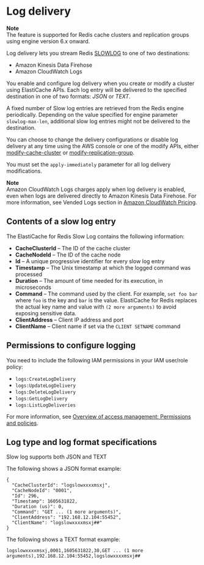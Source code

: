 # Log delivery<a name="Log_Delivery"></a>

**Note**  
The feature is supported for Redis cache clusters and replication groups using engine version 6\.x onward\.

Log delivery lets you stream Redis [SLOWLOG](https://redis.io/commands/slowlog) to one of two destinations:
+ Amazon Kinesis Data Firehose
+ Amazon CloudWatch Logs

You enable and configure log delivery when you create or modify a cluster using ElastiCache APIs\. Each log entry will be delivered to the specified destination in one of two formats: *JSON* or *TEXT*\.

A fixed number of Slow log entries are retrieved from the Redis engine periodically\. Depending on the value specified for engine parameter `slowlog-max-len`, additional slow log entries might not be delivered to the destination\.

You can choose to change the delivery configurations or disable log delivery at any time using the AWS console or one of the modify APIs, either [modify\-cache\-cluster](https://docs.aws.amazon.com/cli/latest/reference/elasticache/modify-cache-cluster.html) or [modify\-replication\-group](https://docs.aws.amazon.com/cli/latest/reference/elasticache/modify-replication-group.html)\. 

You must set the `apply-immediately` parameter for all log delivery modifications\.

**Note**  
Amazon CloudWatch Logs charges apply when log delivery is enabled, even when logs are delivered directly to Amazon Kinesis Data Firehose\. For more information, see Vended Logs section in [Amazon CloudWatch Pricing](https://aws.amazon.com/cloudwatch/pricing/)\.

## Contents of a slow log entry<a name="Log_contents"></a>

The ElastiCache for Redis Slow Log contains the following information: 
+ **CacheClusterId** – The ID of the cache cluster
+ **CacheNodeId** – The ID of the cache node
+ **Id** – A unique progressive identifier for every slow log entry
+ **Timestamp** – The Unix timestamp at which the logged command was processed
+ **Duration** – The amount of time needed for its execution, in microseconds
+ **Command** – The command used by the client\. For example, `set foo bar` where `foo` is the key and `bar` is the value\. ElastiCache for Redis replaces the actual key name and value with `(2 more arguments)` to avoid exposing sensitive data\.
+ **ClientAddress** – Client IP address and port
+ **ClientName** – Client name if set via the `CLIENT SETNAME` command 

## Permissions to configure logging<a name="Log_permissions"></a>

You need to include the following IAM permissions in your IAM user/role policy: 
+ `logs:CreateLogDelivery`
+ `logs:UpdateLogDelivery`
+ `logs:DeleteLogDelivery`
+ `logs:GetLogDelivery`
+ `logs:ListLogDeliveries`

For more information, see [Overview of access management: Permissions and policies](https://docs.aws.amazon.com/IAM/latest/UserGuide/introduction_access-management.html)\.

## Log type and log format specifications<a name="Destination_Formats"></a>

Slow log supports both JSON and TEXT

The following shows a JSON format example:

```
{
  "CacheClusterId": "logslowxxxxmsxj", 
  "CacheNodeId": "0001", 
  "Id": 296, 
  "Timestamp": 1605631822, 
  "Duration (us)": 0, 
  "Command": "GET ... (1 more arguments)", 
  "ClientAddress": "192.168.12.104:55452", 
  "ClientName": "logslowxxxxmsxj##" 
}
```

The following shows a TEXT format example:

```
logslowxxxxmsxj,0001,1605631822,30,GET ... (1 more arguments),192.168.12.104:55452,logslowxxxxmsxj## 
```